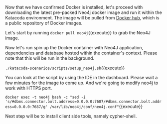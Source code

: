 Now that we have confirmed Docker is installed, let's proceed with downloading
the latest pre-packed Neo4j docker image and run it within the Katacoda environment.
The image will be pulled from [Docker hub](https://hub.docker.com/), which is a public 
repository of Docker images.

Let's start by running `docker pull neo4j`{{execute}} to grab the Neo4J image.

Now let's run spin up the Docker container with Neo4J application, dependencies and database
hosted within the container's context. Please note that this will be run in the background.

`./katacoda-scenarios/scripts/setup_neo4j.sh`{{execute}}

You can look at the script by using the IDE in the dashboard. Please wait a few minutes for the image to come up. And we're going to modify neo4j to work with HTTPS port.

`docker exec -t neo4j bash -c "sed -i 's/#dbms.connector.bolt.address=0.0.0.0:7687/#dbms.connector.bolt.address=0.0.0.0:7687/g' /var/lib/neo4j/conf/neo4j.conf"`{{execute}}

Next step will be to install client side tools, namely cypher-shell.

